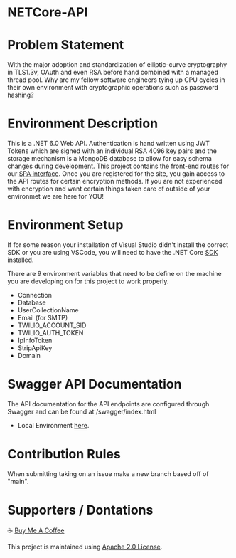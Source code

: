 # NETCore-API

# Problem Statement
With the major adoption and standardization of elliptic-curve cryptography in TLS1.3v, OAuth and even RSA before hand combined with a managed thread pool. Why are my fellow software engineers tying up CPU cycles in their own environment with cryptographic operations such as password hashing?

# Environment Description
This is a .NET 6.0 Web API. Authentication is hand written using JWT Tokens which are signed with an individual RSA 4096 key pairs and the storage mechanism is a MongoDB database to allow for easy schema changes during development. This project contains the front-end routes for our [SPA interface](https://github.com/Encryption-API-Services/AngularSPA). Once you are registered for the site, you gain access to the API routes for certain encryption methods. If you are not experienced with encryption and want certain things taken care of outside of your environmet we are here for YOU! 

# Environment Setup
If for some reason your installation of Visual Studio didn't install the correct SDK or you are using VSCode, you will need to have the .NET Core [SDK](https://dotnet.microsoft.com/en-us/download/dotnet/6.0) installed.

There are 9 environment variables that need to be define on the machine you are developing on for this project to work properly. 
  - Connection
  - Database
  - UserCollectionName
  - Email (for SMTP)
  - TWILIO_ACCOUNT_SID
  - TWILIO_AUTH_TOKEN
  - IpInfoToken
  - StripApiKey
  - Domain

# Swagger API Documentation
The API documentation for the API endpoints are configured through Swagger and can be found at /swagger/index.html
  - Local Environment [here](https://localhost:44380/swagger/index.html).
  
# Contribution Rules
When submitting taking on an issue make a new branch based off of "main".


# Supporters / Dontations
:coffee: [Buy Me A Coffee](https://www.buymeacoffee.com/mikemulchrs)

This project is maintained using [Apache 2.0 License](https://github.com/Encryption-API-Services/NETCore-API/blob/main/LICENSE).

